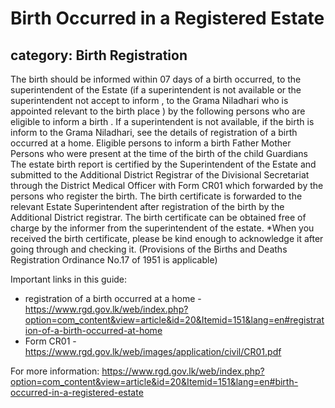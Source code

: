 # Birth Occurred in a Registered Estate
## category: Birth Registration

The birth should be informed within 07 days of a birth occurred, to the superintendent of the Estate (if a superintendent is not available or the superintendent not accept to inform , to the Grama Niladhari who is appointed relevant to the birth place ) by the following persons who are eligible to inform a birth .
If a superintendent is not available, if the birth is inform to the Grama Niladhari, see the details of registration of a birth occurred at a home.
Eligible persons to inform a birth
Father
Mother
Persons who were present at the time of the birth of the child 
 Guardians
The estate birth report is certified by the Superintendent of the Estate and submitted to the Additional District Registrar of the Divisional Secretariat through the District Medical Officer with Form CR01 which forwarded by the persons who register the birth.
The birth certificate is forwarded to the relevant Estate Superintendent after registration of the birth by the Additional District registrar.
The birth certificate can be obtained free of charge by the informer from the superintendent of the estate.
*When you received the birth certificate, please be kind enough to acknowledge it after going through and checking it.
(Provisions of the Births and Deaths Registration Ordinance No.17 of 1951 is applicable)

Important links in this guide:
- registration of a birth occurred at a home - https://www.rgd.gov.lk/web/index.php?option=com_content&view=article&id=20&Itemid=151&lang=en#registration-of-a-birth-occurred-at-home
- Form CR01 - https://www.rgd.gov.lk/web/images/application/civil/CR01.pdf


For more information: https://www.rgd.gov.lk/web/index.php?option=com_content&view=article&id=20&Itemid=151&lang=en#birth-occurred-in-a-registered-estate
